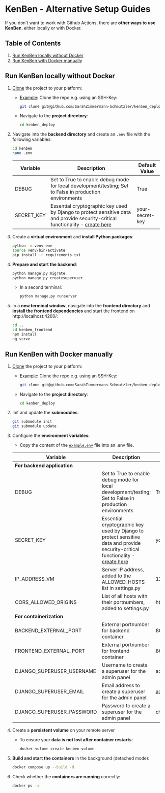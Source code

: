 # KenBen - Alternative Setup Guides

If you don't want to work with Github Actions, there are **other ways to use KenBen**, either locally or with Docker.

## Table of Contents

1. [Run KenBen locally without Docker](#run-kenben-locally-without-docker)
1. [Run KenBen with Docker manually](#run-kenben-with-docker-manually)

## Run KenBen locally without Docker

1. [Clone](https://docs.github.com/en/repositories/creating-and-managing-repositories/cloning-a-repository) the project to your platform:
    * <ins>Example</ins>: Clone the repo e.g. using an SSH-Key:  

        ```bash
        git clone git@github.com:SarahZimmermann-Schmutzler/kenben_deploy.git
        ```

    * Navigate to the **project directory**:

        ```bash
        cd kenben_deploy
        ```

1. Navigate into the **backend directory** and create an `.env` file with the following variables:

    ```bash
    cd kenben
    nano .env
    ```

    | Variable | Description | Default Value |
    | -------- | ----------- | ------------- |
    | DEBUG | Set to True to enable debug mode for local development/testing; Set to False in production environments | True |
    | SECRET_KEY | Essential cryptographic key used by Django to protect sensitive data and provide security-critical functionality - [create here](https://stackoverflow.com/questions/41298963/is-there-a-function-for-generating-settings-secret-key-in-django) | your-secret-key |

1. Create a **virtual environment** and **install Python packages**:

    ```bash
    python -m venv env
    source venv/bin/activate
    pip install -r requirements.txt
    ```

1. **Prepare and start the backend**:

    ```bash
    python manage.py migrate
    python manage.py createsuperuser
    ```

    * In a second terminal:

        ```bash
        python manage.py runserver
        ```

1. In a **new terminal window**, navigate into the **frontend directory** and **install the frontend dependencies** and start the frontend on http://localhost:4200/:

    ```bash
    cd ..
    cd kenben_frontend
    npm install
    ng serve
    ```

## Run KenBen with Docker manually

1. [Clone](https://docs.github.com/en/repositories/creating-and-managing-repositories/cloning-a-repository) the project to your platform:
    * <ins>Example</ins>: Clone the repo e.g. using an SSH-Key:  

        ```bash
        git clone git@github.com:SarahZimmermann-Schmutzler/kenben_deploy.git
        ```

    * Navigate to the **project directory**:

        ```bash
        cd kenben_deploy
        ```

1. Init and update the **submodules**:

    ```bash
    git submodule init
    git submodule update
    ```

1. Configure the **environment variables**:
    * Copy the content of the [`example.env`](https://github.com/SarahZimmermann-Schmutzler/kenben_deploy/blob/main/example.env) file into an .env file.

    | Variable | Description | Default Value |
    | -------- | ----------- | ------------- |
    | **For backend application** | | |
    | DEBUG | Set to True to enable debug mode for local development/testing; Set to False in production environments | True |
    | SECRET_KEY | Essential cryptographic key used by Django to protect sensitive data and provide security-critical functionality - [create here](https://stackoverflow.com/questions/41298963/is-there-a-function-for-generating-settings-secret-key-in-django) | your-secret-key |
    | IP_ADDRESS_VM | Server IP address, added to the ALLOWED_HOSTS list in settings.py | 127.0.0.1:4200 |
    | CORS_ALLOWED_ORIGINS | List of all hosts with their portnumbers, added to settings.py | http://localhost:4200 |
    | **For containerization** | | |
    | BACKEND_EXTERNAL_PORT | External portnumber for backend container | 8000 |
    | FRONTEND_EXTERNAL_PORT | External portnumber for frontend container | 8080 |
    | DJANGO_SUPERUSER_USERNAME | Username to create a superuser for the admin panel | admin |
    | DJANGO_SUPERUSER_EMAIL | Email address to create a superuser for the admin panel | admin@example.com |
    | DJANGO_SUPERUSER_PASSWORD | Password to create a superuser for the admin panel | changeme123 |

1. Create a **persistent volume** on your remote server

   * To ensure your **data is not lost after container restarts**:
  
      ```bash
      docker volume create kenben-volume
      ```

1. **Build and start the containers** in the background (detached mode):

    ```bash
    docker compose up --build -d
    ```

1. Check whether the **containers are running** correctly:

    ```bash
    docker ps -a
    ```

